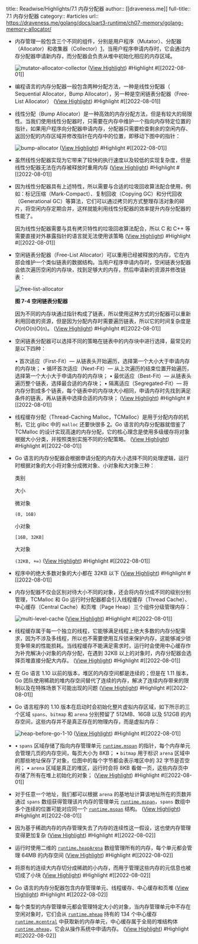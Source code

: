 title:: Readwise/Highlights/7.1 内存分配器
author:: [[draveness.me]]
full-title:: 7.1 内存分配器
category:: #articles
url:: https://draveness.me/golang/docs/part3-runtime/ch07-memory/golang-memory-allocator/
- 内存管理一般包含三个不同的组件，分别是用户程序（Mutator）、分配器（Allocator）和收集器（Collector）[1](https://draveness.me/golang/docs/part3-runtime/ch07-memory/golang-memory-allocator#fn:1)，当用户程序申请内存时，它会通过内存分配器申请新内存，而分配器会负责从堆中初始化相应的内存区域。
  
  ![mutator-allocator-collector](https://img.draveness.me/2020-02-29-15829868066411-mutator-allocator-collector.png) ([View Highlight](https://read.readwise.io/read/01g9cjqjwz02qd23ba3aey4dh2)) #Highlight #[[2022-08-01]]
- 编程语言的内存分配器一般包含两种分配方法，一种是线性分配器（ Sequential Allocator，Bump Allocator），另一种是空闲链表分配器（Free-List Allocator） ([View Highlight](https://read.readwise.io/read/01g9cjth3htkhcsczj8ev9037d)) #Highlight #[[2022-08-01]]
- 线性分配（Bump Allocator）是一种高效的内存分配方法，但是有较大的局限性。当我们使用线性分配器时，只需要在内存中维护一个指向内存特定位置的指针，如果用户程序向分配器申请内存，分配器只需要检查剩余的空闲内存、返回分配的内存区域并修改指针在内存中的位置，即移动下图中的指针：
  
  ![bump-allocator](https://img.draveness.me/2020-02-29-15829868066435-bump-allocator.png) ([View Highlight](https://read.readwise.io/read/01g9cjv9ney3519ghgbr02mq5d)) #Highlight #[[2022-08-01]]
- 虽然线性分配器实现为它带来了较快的执行速度以及较低的实现复杂度，但是线性分配器无法在内存被释放时重用内存 ([View Highlight](https://read.readwise.io/read/01g9cjvnf3bb0bws5ddmqsa893)) #Highlight #[[2022-08-01]]
- 因为线性分配器具有上述特性，所以需要与合适的垃圾回收算法配合使用，例如：标记压缩（Mark-Compact）、复制回收（Copying GC）和分代回收（Generational GC）等算法，它们可以通过拷贝的方式整理存活对象的碎片，将空闲内存定期合并，这样就能利用线性分配器的效率提升内存分配器的性能了。
  
  因为线性分配器需要与具有拷贝特性的垃圾回收算法配合，所以 C 和 C++ 等需要直接对外暴露指针的语言就无法使用该策略 ([View Highlight](https://read.readwise.io/read/01g9cjwa10hz3wmp5k97y452rz)) #Highlight #[[2022-08-01]]
- 空闲链表分配器（Free-List Allocator）可以重用已经被释放的内存，它在内部会维护一个类似链表的数据结构。当用户程序申请内存时，空闲链表分配器会依次遍历空闲的内存块，找到足够大的内存，然后申请新的资源并修改链表：
  
  ![free-list-allocator](https://img.draveness.me/2020-02-29-15829868066446-free-list-allocator.png)
  
  **图 7-4 空闲链表分配器**
  
  因为不同的内存块通过指针构成了链表，所以使用这种方式的分配器可以重新利用回收的资源，但是因为分配内存时需要遍历链表，所以它的时间复杂度是 𝑂(𝑛)O(n)O(n)。 ([View Highlight](https://read.readwise.io/read/01g9ckpt95jg1d1rnxag4ar9xz)) #Highlight #[[2022-08-01]]
- 空闲链表分配器可以选择不同的策略在链表中的内存块中进行选择，最常见的是以下四种：
  
  •   首次适应（First-Fit）— 从链表头开始遍历，选择第一个大小大于申请内存的内存块；
  •   循环首次适应（Next-Fit）— 从上次遍历的结束位置开始遍历，选择第一个大小大于申请内存的内存块；
  •   最优适应（Best-Fit）— 从链表头遍历整个链表，选择最合适的内存块；
  •   隔离适应（Segregated-Fit）— 将内存分割成多个链表，每个链表中的内存块大小相同，申请内存时先找到满足条件的链表，再从链表中选择合适的内存块； ([View Highlight](https://read.readwise.io/read/01g9ckqd2xksdew5b734bmq92t)) #Highlight #[[2022-08-01]]
- 线程缓存分配（Thread-Caching Malloc，TCMalloc）是用于分配内存的机制，它比 glibc 中的 `malloc` 还要快很多 [2](https://draveness.me/golang/docs/part3-runtime/ch07-memory/golang-memory-allocator#fn:2)。Go 语言的内存分配器就借鉴了 TCMalloc 的设计实现高速的内存分配，它的核心理念是使用多级缓存将对象根据大小分类，并按照类别实施不同的分配策略。 ([View Highlight](https://read.readwise.io/read/01g9ckrjnmwz9ke066agyd8bgz)) #Highlight #[[2022-08-01]]
- Go 语言的内存分配器会根据申请分配的内存大小选择不同的处理逻辑，运行时根据对象的大小将对象分成微对象、小对象和大对象三种：
  
  类别
  
  大小
  
  微对象
  
  `(0, 16B)`
  
  小对象
  
  `[16B, 32KB]`
  
  大对象
  
  `(32KB, +∞)` ([View Highlight](https://read.readwise.io/read/01g9ckrw285kz2kcf5338rjjvv)) #Highlight #[[2022-08-01]]
- 程序中的绝大多数对象的大小都在 32KB 以下 ([View Highlight](https://read.readwise.io/read/01g9cks0qe2var216bjmagfgex)) #Highlight #[[2022-08-01]]
- 内存分配器不仅会区别对待大小不同的对象，还会将内存分成不同的级别分别管理，TCMalloc 和 Go 运行时分配器都会引入线程缓存（Thread Cache）、中心缓存（Central Cache）和页堆（Page Heap）三个组件分级管理内存：
  
  ![multi-level-cache](https://img.draveness.me/2020-02-29-15829868066457-multi-level-cache.png) ([View Highlight](https://read.readwise.io/read/01g9cm4r0wq8ph76yepr712d07)) #Highlight #[[2022-08-01]]
- 线程缓存属于每一个独立的线程，它能够满足线程上绝大多数的内存分配需求，因为不涉及多线程，所以也不需要使用互斥锁来保护内存，这能够减少锁竞争带来的性能损耗。当线程缓存不能满足需求时，运行时会使用中心缓存作为补充解决小对象的内存分配，在遇到 32KB 以上的对象时，内存分配器会选择页堆直接分配大内存。 ([View Highlight](https://read.readwise.io/read/01g9cm5g9pt4wmk6397y8h4kz1)) #Highlight #[[2022-08-01]]
- 在 Go 语言 1.10 以前的版本，堆区的内存空间都是连续的；但是在 1.11 版本，Go 团队使用稀疏的堆内存空间替代了连续的内存，解决了连续内存带来的限制以及在特殊场景下可能出现的问题 ([View Highlight](https://read.readwise.io/read/01g9cm6ce56s1714pfh76xr0q2)) #Highlight #[[2022-08-01]]
- Go 语言程序的 1.10 版本在启动时会初始化整片虚拟内存区域，如下所示的三个区域 `spans`、`bitmap` 和 `arena` 分别预留了 512MB、16GB 以及 512GB 的内存空间，这些内存并不是真正存在的物理内存，而是虚拟内存：
  
  ![heap-before-go-1-10](https://img.draveness.me/2020-10-19-16031147347484/heap-before-go-1-10.png) ([View Highlight](https://read.readwise.io/read/01g9cm98qb78b3fstx78x1kch5)) #Highlight #[[2022-08-01]]
- •   `spans` 区域存储了指向内存管理单元 [`runtime.mspan`](https://draveness.me/golang/tree/runtime.mspan) 的指针，每个内存单元会管理几页的内存空间，每页大小为 8KB；
  •   `bitmap` 用于标识 `arena` 区域中的那些地址保存了对象，位图中的每个字节都会表示堆区中的 32 字节是否空闲；
  •   `arena` 区域是真正的堆区，运行时会将 8KB 看做一页，这些内存页中存储了所有在堆上初始化的对象； ([View Highlight](https://read.readwise.io/read/01g9cmbz9bw8a7samz1ptfatyg)) #Highlight #[[2022-08-01]]
- 对于任意一个地址，我们都可以根据 `arena` 的基地址计算该地址所在的页数并通过 `spans` 数组获得管理该片内存的管理单元 [`runtime.mspan`](https://draveness.me/golang/tree/runtime.mspan)，`spans` 数组中多个连续的位置可能对应同一个 [`runtime.mspan`](https://draveness.me/golang/tree/runtime.mspan) 结构。 ([View Highlight](https://read.readwise.io/read/01g9cmf9z197qsdbhdcr1wb8gf)) #Highlight #[[2022-08-01]]
- 因为基于稀疏内存的内存管理失去了内存的连续性这一假设，这也使内存管理变得更加复杂 ([View Highlight](https://read.readwise.io/read/01g9cva27njs0jfhret1z23bq5)) #Highlight #[[2022-08-02]]
- 运行时使用二维的 [`runtime.heapArena`](https://draveness.me/golang/tree/runtime.heapArena) 数组管理所有的内存，每个单元都会管理 64MB 的内存空间 ([View Highlight](https://read.readwise.io/read/01g9cvs0p6t07s8dpg8pq2y80h)) #Highlight #[[2022-08-02]]
- 将原有的连续大内存切分成稀疏的小内存，而用于管理这些内存的元信息也被切成了小块 ([View Highlight](https://read.readwise.io/read/01g9cvhx74c5tvsc75chxjyv23)) #Highlight #[[2022-08-02]]
- Go 语言的内存分配器包含内存管理单元、线程缓存、中心缓存和页堆 ([View Highlight](https://read.readwise.io/read/01g9cw7jqj18ex81gmee1bwmbp)) #Highlight #[[2022-08-02]]
- 每个类型的内存管理单元都会管理特定大小的对象，当内存管理单元中不存在空闲对象时，它们会从 [`runtime.mheap`](https://draveness.me/golang/tree/runtime.mheap) 持有的 134 个中心缓存 [`runtime.mcentral`](https://draveness.me/golang/tree/runtime.mcentral) 中获取新的内存单元，中心缓存属于全局的堆结构体 [`runtime.mheap`](https://draveness.me/golang/tree/runtime.mheap)，它会从操作系统中申请内存。 ([View Highlight](https://read.readwise.io/read/01g9cx197dwkyfvzq92502va0a)) #Highlight #[[2022-08-02]]